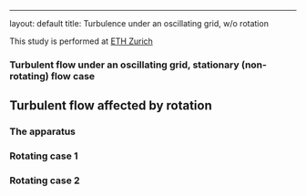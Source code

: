 ---
layout: default
title: Turbulence under an oscillating grid, w/o rotation

This study is performed at [ETH Zurich](http://www.ifu.baug.ethz.ch)


### Turbulent flow under an oscillating grid, stationary (non-rotating) flow case

<html>
<object type="application/x-shockwave-flash" style="width:425px; height:350px;" data="http://www.youtube.com/v/_PeqD8IaiCA">
<param name="wmode" value="transparent"></param>
<param name="movie" value="http://www.youtube.com/v/_PeqD8IaiCA"></param>
</object>
</html>


Turbulent flow affected by rotation
-----------------------------------

### The apparatus

<html>
<object type="application/x-shockwave-flash" style="width:425px; height:350px;" data="http://www.youtube.com/v/jINOHCYHWJ8">
<param name="wmode" value="transparent"></param>
<param name="movie" value="http://www.youtube.com/v/jINOHCYHWJ8"></param>
</object>
</html>


### Rotating case 1

<html>
<object type="application/x-shockwave-flash" style="width:425px; height:350px;" data="http://www.youtube.com/v/0OitPAV2c-w">
<param name="wmode" value="transparent"></param>
<param name="movie" value="http://www.youtube.com/v/0OitPAV2c-w"></param>
</object>
</html>


### Rotating case 2

<html>
<object type="application/x-shockwave-flash" style="width:425px; height:350px;" data="http://www.youtube.com/v/nk4bI_MxoBs">
<param name="wmode" value="transparent"></param>
<param name="movie" value="http://www.youtube.com/v/nk4bI_MxoBs"></param>
</object>
</html>